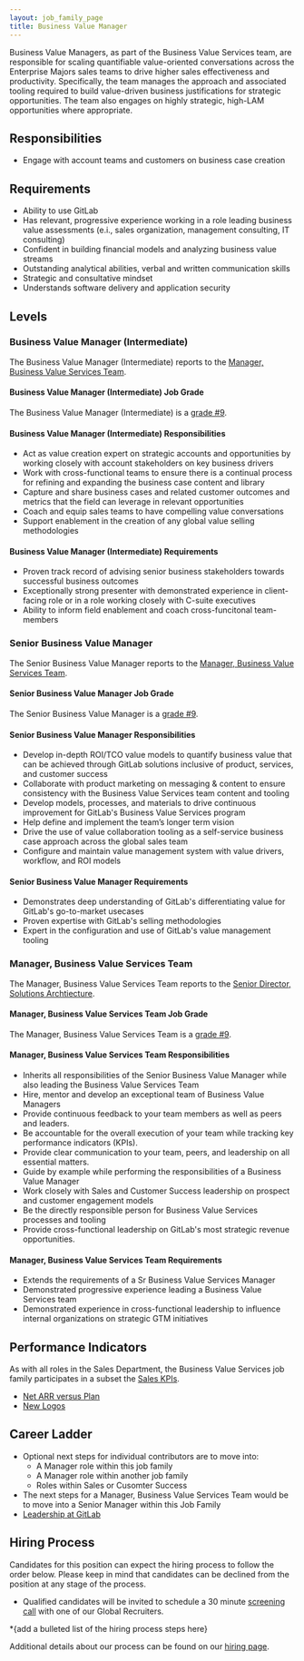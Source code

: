 ```yaml
---
layout: job_family_page
title: Business Value Manager
---
```


Business Value Managers, as part of the Business Value Services team, are responsible for scaling quantifiable value-oriented conversations across the Enterprise Majors sales teams to drive higher sales effectiveness and productivity.  Specifically, the team manages the approach and associated tooling required to build value-driven business justifications for strategic opportunities.  The team also engages on highly strategic, high-LAM opportunities where appropriate.

## Responsibilities

* Engage with account teams and customers on business case creation

## Requirements
* Ability to use GitLab
* Has relevant, progressive experience working in a role leading business value assessments (e.i., sales organization, management consulting, IT consulting) 
* Confident in building financial models and analyzing business value streams
* Outstanding analytical abilities, verbal and written communication skills
* Strategic and consultative mindset
* Understands software delivery and application security 

## Levels
### Business Value Manager (Intermediate)
The Business Value Manager (Intermediate) reports to the [Manager, Business Value Services Team](#manager-business-value-services-team).

#### Business Value Manager (Intermediate) Job Grade
The Business Value Manager (Intermediate) is a [grade #9](/handbook/total-rewards/compensation/compensation-calculator/#gitlab-job-grades).

#### Business Value Manager (Intermediate) Responsibilities
* Act as value creation expert on strategic accounts and opportunities by working closely with account stakeholders on key business drivers 
* Work with cross-functional teams to ensure there is a continual process for refining and expanding the business case content and library
* Capture and share business cases and related customer outcomes and metrics that the field can leverage in relevant opportunities
* Coach and equip sales teams to have compelling value conversations 
* Support enablement in the creation of any global value selling methodologies 

#### Business Value Manager (Intermediate) Requirements
* Proven track record of advising senior business stakeholders towards successful business outcomes
* Exceptionally strong presenter with demonstrated experience in client-facing role or in a role working closely with C-suite executives
* Ability to inform field enablement and coach cross-funcitonal team-members 

### Senior Business Value Manager
The Senior Business Value Manager reports to the [Manager, Business Value Services Team](#manager-business-value-services-team).

#### Senior Business Value Manager Job Grade
The Senior Business Value Manager is a [grade #9](/handbook/total-rewards/compensation/compensation-calculator/#gitlab-job-grades).

#### Senior Business Value Manager Responsibilities
* Develop in-depth ROI/TCO value models to quantify business value that can be achieved through GitLab solutions inclusive of product, services, and customer success
* Collaborate with product marketing on messaging & content to ensure consistency with the Business Value Services team content and tooling
* Develop models, processes, and materials to drive continuous improvement for GitLab's Business Value Services program 
* Help define and implement the team’s longer term vision
* Drive the use of value collaboration tooling as a self-service business case approach across the global sales team 
* Configure and maintain value management system with value drivers, workflow, and ROI models


#### Senior Business Value Manager Requirements
* Demonstrates deep understanding of GitLab's differentiating value for GitLab's go-to-market usecases
* Proven expertise with GitLab's selling methodologies
* Expert in the configuration and use of GitLab's value management tooling

### Manager, Business Value Services Team
The Manager, Business Value Services Team reports to the [Senior Director, Solutions Archtiecture](https://about.gitlab.com/job-families/sales/solutions-architect/#senior-director-solutions-architects).

#### Manager, Business Value Services Team Job Grade
The Manager, Business Value Services Team is a [grade #9](/handbook/total-rewards/compensation/compensation-calculator/#gitlab-job-grades).

#### Manager, Business Value Services Team Responsibilities
* Inherits all responsibilities of the Senior Business Value Manager while also leading the Business Value Services Team
* Hire, mentor and develop an exceptional team of Business Value Managers
* Provide continuous feedback to your team members as well as peers and leaders.
* Be accountable for the overall execution of your team while tracking key performance indicators (KPIs).
* Provide clear communication to your team, peers, and leadership on all essential matters.
* Guide by example while performing the responsibilities of a Business Value Manager
* Work closely with Sales and Customer Success leadership on prospect and customer engagement models
* Be the directly responsible person for Business Value Services processes and tooling
* Provide cross-functional leadership on GitLab's most strategic revenue opportunities.

#### Manager, Business Value Services Team Requirements
* Extends the requirements of a Sr Business Value Services Manager 
* Demonstrated progressive experience leading a Business Value Services team 
* Demonstrated experience in cross-functional leadership to influence internal organizations on strategic GTM initiatives

## Performance Indicators
As with all roles in the Sales Department, the Business Value Services job family participates in a subset the [Sales KPIs](https://internal-handbook.gitlab.io/handbook/company/performance-indicators/sales/#kpi-summary).

* [Net ARR versus Plan](https://internal-handbook.gitlab.io/handbook/company/performance-indicators/sales/#net-arr-vs-plan)
* [New Logos](https://internal-handbook.gitlab.io/handbook/company/performance-indicators/sales/#new-logos)

## Career Ladder
* Optional next steps for individual contributors are to move into:
    * A Manager role within this job family 
    * A Manager role within another job family
    * Roles within Sales or Cusomter Success
* The next steps for a Manager, Business Value Services Team would be to move into a Senior Manager within this Job Family
* [Leadership at GitLab](https://about.gitlab.com/company/team/structure/#director-group)


## Hiring Process
Candidates for this position can expect the hiring process to follow the order below. Please keep in mind that candidates can be declined from the position at any stage of the process.
* Qualified candidates will be invited to schedule a 30 minute [screening call](/handbook/hiring/interviewing/#screening-call) with one of our Global Recruiters.

*{add a bulleted list of the hiring process steps here}

Additional details about our process can be found on our [hiring page](/handbook/hiring/).

